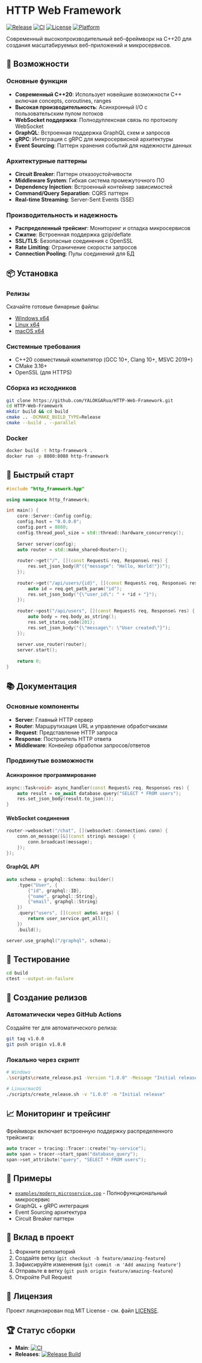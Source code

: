 # HTTP Web Framework

[![Release](https://img.shields.io/github/v/release/YALOKGARua/HTTP-Web-Framework)](https://github.com/YALOKGARua/HTTP-Web-Framework/releases)
[![CI](https://github.com/YALOKGARua/HTTP-Web-Framework/workflows/Continuous%20Integration/badge.svg)](https://github.com/YALOKGARua/HTTP-Web-Framework/actions)
[![License](https://img.shields.io/github/license/YALOKGARua/HTTP-Web-Framework)](LICENSE)
[![Platform](https://img.shields.io/badge/platform-Windows%20%7C%20Linux%20%7C%20macOS-blue)](https://github.com/YALOKGARua/HTTP-Web-Framework)

Современный высокопроизводительный веб-фреймворк на C++20 для создания масштабируемых веб-приложений и микросервисов.

## 🚀 Возможности

### Основные функции
- **Современный C++20**: Использует новейшие возможности C++ включая concepts, coroutines, ranges
- **Высокая производительность**: Асинхронный I/O с пользовательским пулом потоков
- **WebSocket поддержка**: Полнодуплексная связь по протоколу WebSocket
- **GraphQL**: Встроенная поддержка GraphQL схем и запросов
- **gRPC**: Интеграция с gRPC для микросервисной архитектуры
- **Event Sourcing**: Паттерн хранения событий для надежности данных

### Архитектурные паттерны
- **Circuit Breaker**: Паттерн отказоустойчивости
- **Middleware System**: Гибкая система промежуточного ПО
- **Dependency Injection**: Встроенный контейнер зависимостей
- **Command/Query Separation**: CQRS паттерн
- **Real-time Streaming**: Server-Sent Events (SSE)

### Производительность и надежность
- **Распределенный трейсинг**: Мониторинг и отладка микросервисов
- **Сжатие**: Встроенная поддержка gzip/deflate
- **SSL/TLS**: Безопасные соединения с OpenSSL
- **Rate Limiting**: Ограничение скорости запросов
- **Connection Pooling**: Пулы соединений для БД

## 📦 Установка

### Релизы
Скачайте готовые бинарные файлы:
- [Windows x64](https://github.com/YALOKGARua/HTTP-Web-Framework/releases/latest/download/http-framework-windows.zip)
- [Linux x64](https://github.com/YALOKGARua/HTTP-Web-Framework/releases/latest/download/http-framework-linux.tar.gz)
- [macOS x64](https://github.com/YALOKGARua/HTTP-Web-Framework/releases/latest/download/http-framework-macos.tar.gz)

### Системные требования
- C++20 совместимый компилятор (GCC 10+, Clang 10+, MSVC 2019+)
- CMake 3.16+
- OpenSSL (для HTTPS)

### Сборка из исходников

```bash
git clone https://github.com/YALOKGARua/HTTP-Web-Framework.git
cd HTTP-Web-Framework
mkdir build && cd build
cmake .. -DCMAKE_BUILD_TYPE=Release
cmake --build . --parallel
```

### Docker

```bash
docker build -t http-framework .
docker run -p 8080:8080 http-framework
```

## 🎯 Быстрый старт

```cpp
#include "http_framework.hpp"

using namespace http_framework;

int main() {
    core::Server::Config config;
    config.host = "0.0.0.0";
    config.port = 8080;
    config.thread_pool_size = std::thread::hardware_concurrency();
    
    Server server(config);
    auto router = std::make_shared<Router>();
    
    router->get("/", [](const Request& req, Response& res) {
        res.set_json_body(R"({"message": "Hello, World!"})");
    });
    
    router->get("/api/users/{id}", [](const Request& req, Response& res) {
        auto id = req.get_path_param("id");
        res.set_json_body("{\"user_id\": " + *id + "}");
    });
    
    router->post("/api/users", [](const Request& req, Response& res) {
        auto body = req.body_as_string();
        res.set_status_code(201);
        res.set_json_body("{\"message\": \"User created\"}");
    });
    
    server.use_router(router);
    server.start();
    
    return 0;
}
```

## 📚 Документация

### Основные компоненты
- **Server**: Главный HTTP сервер
- **Router**: Маршрутизация URL и управление обработчиками
- **Request**: Представление HTTP запроса
- **Response**: Построитель HTTP ответа
- **Middleware**: Конвейер обработки запросов/ответов

### Продвинутые возможности

#### Асинхронное программирование
```cpp
async::Task<void> async_handler(const Request& req, Response& res) {
    auto result = co_await database.query("SELECT * FROM users");
    res.set_json_body(result.to_json());
}
```

#### WebSocket соединения
```cpp
router->websocket("/chat", [](websocket::Connection& conn) {
    conn.on_message([&](const string& message) {
        conn.broadcast(message);
    });
});
```

#### GraphQL API
```cpp
auto schema = graphql::Schema::builder()
    .type("User", {
        {"id", graphql::ID},
        {"name", graphql::String},
        {"email", graphql::String}
    })
    .query("users", [](const auto& args) {
        return user_service.get_all();
    })
    .build();

server.use_graphql("/graphql", schema);
```

## 🧪 Тестирование

```bash
cd build
ctest --output-on-failure
```

## 🔧 Создание релизов

### Автоматически через GitHub Actions
Создайте тег для автоматического релиза:

```bash
git tag v1.0.0
git push origin v1.0.0
```

### Локально через скрипт
```bash
# Windows
.\scripts\create_release.ps1 -Version "1.0.0" -Message "Initial release"

# Linux/macOS
./scripts/create_release.sh -v "1.0.0" -m "Initial release"
```

## 📈 Мониторинг и трейсинг

Фреймворк включает встроенную поддержку распределенного трейсинга:

```cpp
auto tracer = tracing::Tracer::create("my-service");
auto span = tracer->start_span("database_query");
span->set_attribute("query", "SELECT * FROM users");
```

## 🌟 Примеры

- [`examples/modern_microservice.cpp`](examples/modern_microservice.cpp) - Полнофункциональный микросервис
- GraphQL + gRPC интеграция
- Event Sourcing архитектура
- Circuit Breaker паттерн

## 🤝 Вклад в проект

1. Форкните репозиторий
2. Создайте ветку (`git checkout -b feature/amazing-feature`)
3. Зафиксируйте изменения (`git commit -m 'Add amazing feature'`)
4. Отправьте в ветку (`git push origin feature/amazing-feature`)
5. Откройте Pull Request

## 📄 Лицензия

Проект лицензирован под MIT License - см. файл [LICENSE](LICENSE).

## 🏆 Статус сборки

- **Main**: [![CI](https://github.com/YALOKGARua/HTTP-Web-Framework/workflows/Continuous%20Integration/badge.svg?branch=main)](https://github.com/YALOKGARua/HTTP-Web-Framework/actions)
- **Releases**: [![Release Build](https://github.com/YALOKGARua/HTTP-Web-Framework/workflows/Release%20Build/badge.svg)](https://github.com/YALOKGARua/HTTP-Web-Framework/actions) 